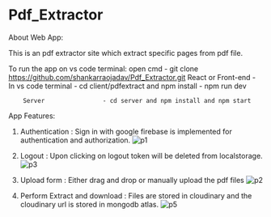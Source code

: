 # Pdf_Extractor

About Web App:

This is an pdf extractor site which extract specific pages from pdf file.

To run the app on vs code terminal:
        open cmd              - git clone https://github.com/shankarraojadav/Pdf_Extractor.git
        React or Front-end    - In vs code terminal - cd client/pdfextract and npm install
                              - npm run dev
                              
        Server                - cd server and npm install and npm start

        


App Features:

1) Authentication                : Sign in with google firebase is implemented for authentication and authorization.
                                  ![p1](https://github.com/shankarraojadav/Pdf_Extractor/assets/60125498/4a8b3d26-f6c9-453e-b788-34b52d6337ab)

2) Logout                        :  Upon clicking on logout token will be deleted from localstorage.
                                   ![p3](https://github.com/shankarraojadav/Pdf_Extractor/assets/60125498/c5583e4c-03af-4569-8527-acbbd457ee72)



3) Upload form                  : Either drag and drop or manually upload the pdf files
                                 ![p2](https://github.com/shankarraojadav/Pdf_Extractor/assets/60125498/66e68148-8155-4b93-b22d-7f5fff8b15ed)


4) Perform Extract and download :  Files are stored in cloudinary and the cloudinary url is stored in mongodb atlas.
                                  ![p5](https://github.com/shankarraojadav/Pdf_Extractor/assets/60125498/e7f3f06f-02e5-41dd-8f5a-eb8b512f622b)




       
